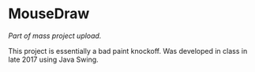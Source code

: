 # MouseDraw
*Part of mass project upload.*

This project is essentially a bad paint knockoff. Was developed in class in late 2017 using Java Swing.
